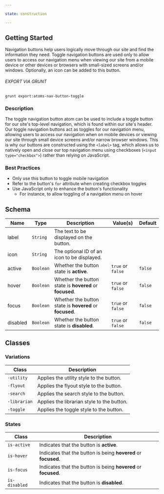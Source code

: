 ```yaml
---

state: construction

---
```


## Getting Started

Navigation buttons help users logically move through our site and find the information they need. Toggle navigation buttons are used only to allow users to access our navigation menu when viewing our site from a mobile device or other devices or browsers with small-sized screens and/or windows. Optionally, an icon can be added to this button.

###### EXPORT VIA GRUNT

```
grunt export:atoms-nav-button-toggle
```


### Description

The toggle navigation button atom can be used to include a toggle button for our site's top-level navigation, which is found within our site's header. Our toggle navigation buttons act as toggles for our navigation menu, allowing users to access our navigation when on mobile devices or viewing our site through small device screens and/or narrow browser windows. This is why our buttons are constructed using the `<label>` tag, which allows us to natively open and close our top navigation menu using checkboxes (`<input type="checkbox">`) rather than relying on JavaScript.


### Best Practices

- Only use this button to toggle mobile navigation
- Refer to the button's `for` attribute when creating checkbox toggles
- Use JavaScript only to enhance the button's functionality
  - For instance, to allow toggling of a navigation menu on hover


## Schema

| Name            | Type      | Description                                               | Value(s)                                | Default   |
|-----------------|-----------|-----------------------------------------------------------|-----------------------------------------|-----------|
| label           | `String`  | The text to be displayed on the button.                   |                                         |           |
| icon            | `String`  | The optional ID of an icon to be displayed.               |                                         |           |
| active          | `Boolean` | Whether the button state is **active**.                   | `true` or `false`                       | `false`   |
| hover           | `Boolean` | Whether the button state is **hovered** or **focused**.   | `true` or `false`                       | `false`   |
| focus           | `Boolean` | Whether the button state is **hovered** or **focused**.   | `true` or `false`                       | `false`   |
| disabled        | `Boolean` | Whether the button state is **disabled**.                 | `true` or `false`                       | `false`   |


## Classes

### Variations

| Class           | Description                                     |
|-----------------|-------------------------------------------------|
| `-utility`      | Applies the utility style to the button.        |
| `-flyout`       | Applies the flyout style to the button.         |
| `-search`       | Applies the search style to the button.         |
| `-librarian`    | Applies the librarian style to the button.      |
| `-toggle`       | Applies the toggle style to the button.         |

### States

| Class             | Description                                                           |
|-------------------|-----------------------------------------------------------------------|
| `is-active`       | Indicates that the button is **active**.                              |
| `is-hover`        | Indicates that the button is being **hovered** or **focused**.        |
| `is-focus`        | Indicates that the button is being **hovered** or **focused**.        |
| `is-disabled`     | Indicates that the button is **disabled**.                            |
